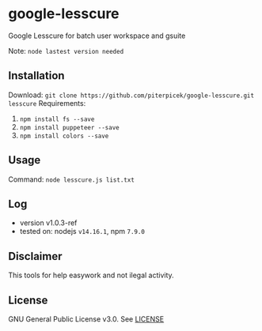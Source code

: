 # google-lesscure
Google Lesscure for batch user workspace and gsuite

Note: `node lastest version needed`

## Installation
Download: `git clone https://github.com/piterpicek/google-lesscure.git lesscure`
Requirements:
1. `npm install fs --save`
2. `npm install puppeteer --save`
3. `npm install colors --save`

## Usage
Command: `node lesscure.js list.txt`

## Log
- version v1.0.3-ref
- tested on: nodejs `v14.16.1`, npm `7.9.0`

## Disclaimer

This tools for help easywork and not ilegal activity.

## License

GNU General Public License v3.0. See [LICENSE](https://github.com/piterpicek/google-lesscure/blob/main/LICENSE)